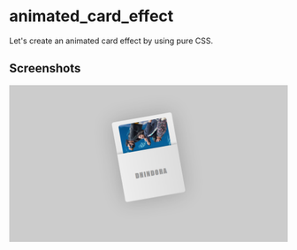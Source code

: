 # animated_card_effect

Let's create an animated card effect by using pure CSS.


## Screenshots

![App Screenshot](https://github.com/stunninghub/animated_card_effect/blob/main/animated_card_effect.png)


